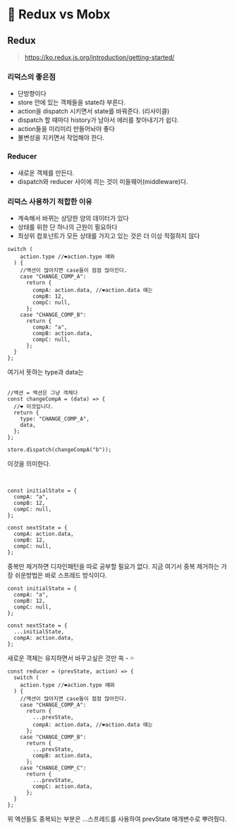# 🎈 Redux vs Mobx

## Redux

> https://ko.redux.js.org/introduction/getting-started/

### 리덕스의 좋은점

- 단방향이다
- store 안에 있는 객체들을 state라 부른다.
- action을 dispatch 시키면서 state를 바꿔준다. (리사이클)
- dispatch 할 때마다 history가 남아서 에러를 찾아내기가 쉽다.
- action들을 미리미리 만들어놔야 좋다
- 불변성을 지키면서 작업해야 한다.

### Reducer

- 새로운 객체를 만든다.
- dispatch와 reducer 사이에 끼는 것이 미들웨어(middleware)다.

### 리덕스 사용하기 적합한 이유

- 계속해서 바뀌는 상당한 양의 데이터가 있다
- 상태를 위한 단 하나의 근원이 필요하다
- 최상위 컴포넌트가 모든 상태를 가지고 있는 것은 더 이상 적절하지 않다

```
switch (
    action.type //❤action.type 얘와
  ) {
    //액션이 많아지면 case들이 점점 많아진다.
    case "CHANGE_COMP_A":
      return {
        compA: action.data, //❤action.data 얘는
        compB: 12,
        compC: null,
      };
    case "CHANGE_COMP_B":
      return {
        compA: "a",
        compB: action.data,
        compC: null,
      };
  }
};
```

여기서 뜻하는 type과 data는

```

//액션 = 액션은 그냥 객체다
const changeCompA = (data) => {
  //❤ 이것입니다.
  return {
    type: "CHANGE_COMP_A",
    data,
  };
};

store.dispatch(changeCompA("b"));
```

이것을 의미한다.

<br>

```
const initialState = {
  compA: "a",
  compB: 12,
  compC: null,
};

const nextState = {
  compA: action.data,
  compB: 12,
  compC: null,
};
```

중복만 제거하면 디자인패턴을 따로 공부할 필요가 없다. 지금 여기서
중복 제거하는 가장 쉬운방법은 바로 스프레드 방식이다.

```
const initialState = {
  compA: "a",
  compB: 12,
  compC: null,
};

const nextState = {
  ...initialState,
  compA: action.data,
};
```

새로운 객체는 유지하면서 바꾸고싶은 것만 쏙 - 💦

```
const reducer = (prevState, action) => {
  switch (
    action.type //❤action.type 얘와
  ) {
    //액션이 많아지면 case들이 점점 많아진다.
    case "CHANGE_COMP_A":
      return {
        ...prevState,
        compA: action.data, //❤action.data 얘는
      };
    case "CHANGE_COMP_B":
      return {
        ...prevState,
        compB: action.data,
      };
    case "CHANGE_COMP_C":
      return {
        ...prevState,
        compC: action.data,
      };
  }
};

```

위 액션들도 중복되는 부분은 ...스프레드를 사용하여 prevState 매개변수로 뿌려줬다.
